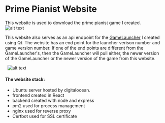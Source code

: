 # Prime Pianist Website

This website is used to download the prime pianist game I created.
&nbsp;  ![alt text](https://i.gyazo.com/20531c8f982928287224ca4a326fc679.png) 

This website also serves as an api endpoint for the [GameLauncher](https://github.com/JoshMorrison99/GameLauncher) I created using Qt. The website has an end point for the launcher verison number and game version number. If one of the end points are different from the GameLauncher's, then the GameLauncher will pull either, the newer version of the GameLauncher or the newer version of the game from this website.

&nbsp;  ![alt text](https://i.gyazo.com/3ec83d2296240e4d1c77360f670763e6.png)

#### The website stack:
* Ubuntu server hosted by digitalocean.
* frontend created in React
* backend created with node and express
* pm2 used for process management
* nginx used for reverse proxy
* Certbot used for SSL certificate

